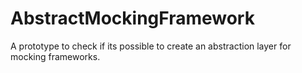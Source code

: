 # AbstractMockingFramework
A prototype to check if its possible to create an abstraction layer for mocking frameworks.
